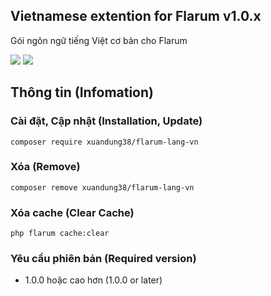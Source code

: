 ## Vietnamese extention for Flarum v1.0.x
Gói ngôn ngữ tiếng Việt cơ bản cho Flarum

![](https://img.shields.io/badge/license-MIT-blue.svg)
![](https://img.shields.io/packagist/dt/xuandung38/flarum-lang-vn)

## Thông tin (Infomation)
### Cài đặt, Cập nhật (Installation, Update)
`composer require xuandung38/flarum-lang-vn`

### Xóa (Remove)
`composer remove xuandung38/flarum-lang-vn`

### Xóa cache (Clear Cache)
`php flarum cache:clear`

### Yêu cầu phiên bản (Required version)
- 1.0.0 hoặc cao hơn (1.0.0 or later)
